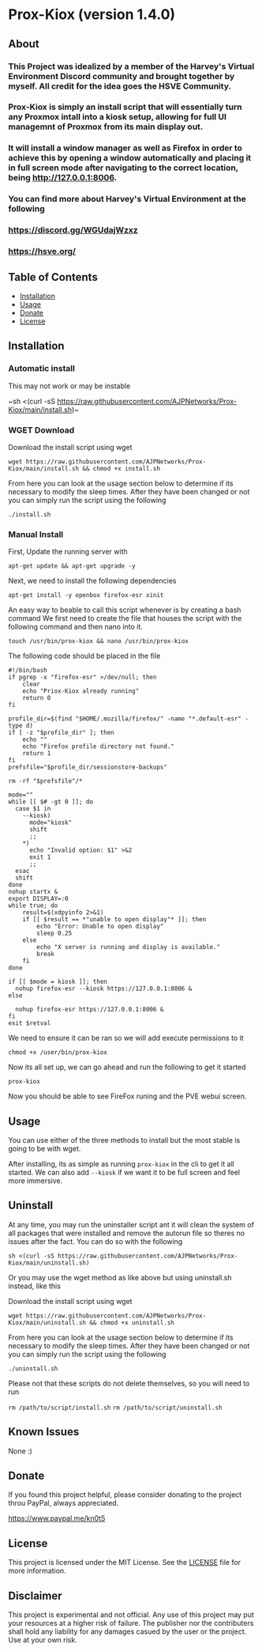 # Prox-Kiox (version 1.4.0)

## About

### This Project was idealized by a member of the Harvey's Virtual Environment Discord community and brought together by myself.  All credit for the idea goes the HSVE Community.

### Prox-Kiox is simply an install script that will essentially turn any Proxmox intall into a kiosk setup, allowing for full UI managemnt of Proxmox from its main display out.
### It will install a window manager as well as Firefox in order to achieve this by opening a window automatically and placing it in full screen mode after navigating to the correct location, being http://127.0.0.1:8006.

### You can find more about Harvey's Virtual Environment at the following
### https://discord.gg/WGUdajWzxz
### https://hsve.org/



## Table of Contents

- [Installation](#installation)
- [Usage](#usage)
- [Donate](#donate)
- [License](#license)



## Installation

### Automatic install

This may not work or may be instable

~sh <(curl -sS https://raw.githubusercontent.com/AJPNetworks/Prox-Kiox/main/install.sh)~



### WGET Download

Download the install script using wget

``wget https://raw.githubusercontent.com/AJPNetworks/Prox-Kiox/main/install.sh && chmod +x install.sh``

From here you can look at the usage section below to determine if its necessary to modify the sleep times.
After they have been changed or not you can simply run the script using the following

``./install.sh``



### Manual Install

First, Update the running server with

``apt-get update && apt-get upgrade -y``

Next, we need to install the following dependencies

``apt-get install -y openbox firefox-esr xinit``

An easy way to beable to call this script whenever is by creating a bash command
We first need to create the file that houses the script with the following command and then nano into it.

``touch /usr/bin/prox-kiox && nano /usr/bin/prox-kiox``

The following code should be placed in the file

```
#!/bin/bash
if pgrep -x "firefox-esr" >/dev/null; then
    clear
    echo "Priox-Kiox already running"
    return 0
fi

profile_dir=$(find "$HOME/.mozilla/firefox/" -name "*.default-esr" -type d)
if [ -z "$profile_dir" ]; then
    echo ""
    echo "Firefox profile directory not found."
    return 1
fi
prefsfile="$profile_dir/sessionstore-backups"

rm -rf "$prefsfile"/*

mode=""
while [[ $# -gt 0 ]]; do
  case $1 in
    --kiosk)
      mode="kiosk"
      shift
      ;;
    *)
      echo "Invalid option: $1" >&2
      exit 1
      ;;
  esac
  shift
done
nohup startx &
export DISPLAY=:0
while true; do
    result=$(xdpyinfo 2>&1)
    if [[ $result == *"unable to open display"* ]]; then
        echo "Error: Unable to open display"
        sleep 0.25
    else
        echo "X server is running and display is available."
        break
    fi
done

if [[ $mode = kiosk ]]; then
  nohup firefox-esr --kiosk https://127.0.0.1:8006 &
else

  nohup firefox-esr https://127.0.0.1:8006 &
fi
exit $retval
```

We need to ensure it can be ran so we will add execute permissions to it

```chmod +x /user/bin/prox-kiox```

Now its all set up, we can go ahead and run the following to get it started

``prox-kiox``


Now you should be able to see FireFox runing and the PVE webui screen.



## Usage

You can use either of the three methods to install but the most stable is going to be with wget.

After installing, its as simple as running `prox-kiox` in the cli to get it all started.  We can also add `--kiosk` if we want it to be full screen and feel more immersive.



## Uninstall

At any time, you may run the uninstaller script ant it will clean the system of all packages that were installed and remove the autorun file so theres no issues after the fact.  You can do so with the following

``sh <(curl -sS https://raw.githubusercontent.com/AJPNetworks/Prox-Kiox/main/uninstall.sh)``

Or you may use the wget method as like above but using uninstall.sh instead, like this

Download the install script using wget

``wget https://raw.githubusercontent.com/AJPNetworks/Prox-Kiox/main/uninstall.sh && chmod +x uninstall.sh``

From here you can look at the usage section below to determine if its necessary to modify the sleep times.
After they have been changed or not you can simply run the script using the following

``./uninstall.sh``

Please not that these scripts do not delete themselves, so you will need to run

``rm /path/to/script/install.sh``
``rm /path/to/script/uninstall.sh``


## Known Issues

None :)



## Donate

If you found this project helpful, please consider donating to the project throu PayPal, always appreciated.

https://www.paypal.me/kn0t5



## License

This project is licensed under the MIT License. See the [LICENSE](LICENSE) file for more information.



## Disclaimer

This project is experimental and not official.  Any use of this project may put your resources at a higher risk of failure.  The publisher nor the contributers shall hold any liability for any damages casued by the user or the project.  Use at your own risk.

